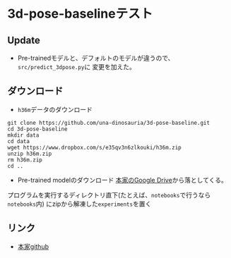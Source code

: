 # 3d-pose-baselineテスト

## Update
- Pre-trainedモデルと、デフォルトのモデルが違うので、`src/predict_3dpose.py`に
変更を加えた。

## ダウンロード
- `h36m`データのダウンロード  
```shell
git clone https://github.com/una-dinosauria/3d-pose-baseline.git
cd 3d-pose-baseline
mkdir data
cd data
wget https://www.dropbox.com/s/e35qv3n6zlkouki/h36m.zip
unzip h36m.zip
rm h36m.zip
cd ..
```

- Pre-trained modelのダウンロード
[本家のGoogle Drive](https://drive.google.com/file/d/0BxWzojlLp259MF9qSFpiVjl0cU0/view?usp=sharing)から落としてくる。

プログラムを実行するディレクトリ直下(たとえば、`notebooks`で行うなら`notebooks`内)
にzipから解凍した`experiments`を置く

## リンク
- [本家github](https://github.com/una-dinosauria/3d-pose-baseline/tree/da0cc60f49ebebfa99cfe6465a693684003f543a)

